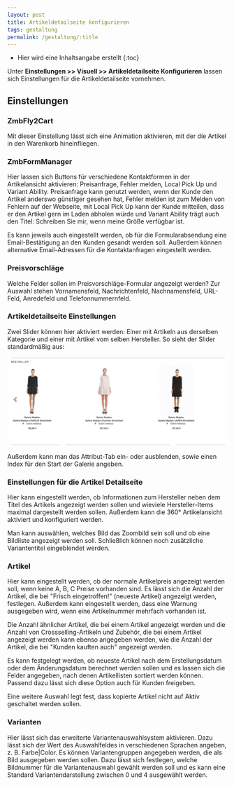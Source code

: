 ```yaml
---
layout: post
title: Artikeldetailseite konfigurieren
tags: gestaltung
permalink: /gestaltung/:title
---
```



+ Hier wird eine Inhaltsangabe erstellt
{:toc}


Unter **Einstellungen >> Visuell >> Artikeldetailseite Konfigurieren** lassen sich Einstellungen für die Artikeldetailseite vornehmen.


## Einstellungen


### ZmbFly2Cart


Mit dieser Einstellung lässt sich eine Animation aktivieren, mit der die Artikel in den Warenkorb hineinfliegen.


### ZmbFormManager


Hier lassen sich Buttons für verschiedene Kontaktformen in der Artikelansicht aktivieren: Preisanfrage, Fehler melden, Local Pick Up und Variant Ability. Preisanfrage kann genutzt werden, wenn der Kunde den Artikel anderswo günstiger gesehen hat, Fehler melden ist zum Melden von Fehlern auf der Webseite, mit Local Pick Up kann der Kunde mitteilen, dass er den Artikel gern im Laden abholen würde und Variant Ability trägt auch den Titel: Schreiben Sie mir, wenn meine Größe verfügbar ist.


Es kann jeweils auch eingestellt werden, ob für die Formularabsendung eine Email-Bestätigung an den Kunden gesandt werden soll. Außerdem können alternative Email-Adressen für die Kontaktanfragen eingestellt werden.


### Preisvorschläge


Welche Felder sollen im Preisvorschläge-Formular angezeigt werden? Zur Auswahl stehen Vornamensfeld, Nachrichtenfeld, Nachnamensfeld, URL-Feld, Anredefeld und Telefonnummernfeld.


### Artikeldetailseite Einstellungen


Zwei Slider können hier aktiviert werden: Einer mit Artikeln aus derselben Kategorie und einer mit Artikel vom selben Hersteller. So sieht der Slider standardmäßig aus:


![Bestseller]


Außerdem kann man das Attribut-Tab ein- oder ausblenden, sowie einen Index für den Start der Galerie angeben.


### Einstellungen für die Artikel Detailseite


Hier kann eingestellt werden, ob Informationen zum Hersteller neben dem Titel des Artikels angezeigt werden sollen und wieviele Hersteller-Items maximal dargestellt werden sollen. Außerdem kann die 360° Artikelansicht aktiviert und konfiguriert werden. 


Man kann auswählen, welches Bild das Zoombild sein soll und ob eine Bildliste angezeigt werden soll. Schließlich können noch zusätzliche Variantentitel eingeblendet werden.


### Artikel


Hier kann eingestellt werden, ob der normale Artikelpreis angezeigt werden soll, wenn keine A, B, C Preise vorhanden sind. Es lässt sich die Anzahl der Artikel, die bei "Frisch eingetroffen!" (neueste Artikel) angezeigt werden, festlegen. Außerdem kann eingestellt werden, dass eine Warnung ausgegeben wird, wenn eine Artikelnummer mehrfach vorhanden ist.


Die Anzahl ähnlicher Artikel, die bei einem Artikel angezeigt werden und die Anzahl von Crossselling-Artikeln und Zubehör, die bei einem Artikel angezeigt werden kann ebenso angegeben werden, wie die Anzahl der Artikel, die bei "Kunden kauften auch" angezeigt werden.


Es kann festgelegt werden, ob neueste Artikel nach dem Erstellungsdatum oder dem Änderungsdatum berechnet werden sollen und es lassen sich die Felder angegeben, nach denen Artikellisten sortiert werden können. Passend dazu lässt sich diese Option auch für Kunden freigeben.


Eine weitere Auswahl legt fest, dass kopierte Artikel nicht auf Aktiv geschaltet werden sollen.


### Varianten


Hier lässt sich das erweiterte Variantenauswahlsystem aktivieren. Dazu lässt sich der Wert des Auswahlfeldes in verschiedenen Sprachen angeben, z. B. Farbe|Color. Es können Variantengruppen angegeben werden, die als Bild ausgegeben werden sollen. Dazu lässt sich festlegen, welche Bildnummer für die Variantenauswahl gewählt werden soll und es kann eine Standard Variantendarstellung zwischen 0 und 4 ausgewählt werden.


[Bestseller]: /img/Bestseller.png
